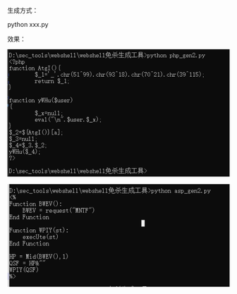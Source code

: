 生成方式：

python xxx.py

效果：

![](https://raw.githubusercontent.com/echohun/bypass-webshell/main/%E7%94%9F%E6%88%90%E5%B7%A5%E5%85%B7/gen01.png)

![](https://raw.githubusercontent.com/echohun/bypass-webshell/main/%E7%94%9F%E6%88%90%E5%B7%A5%E5%85%B7/gen02.png)
